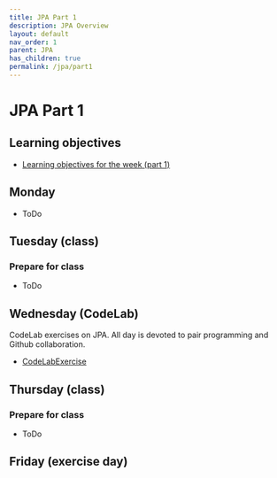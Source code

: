 ```yaml
---
title: JPA Part 1
description: JPA Overview
layout: default
nav_order: 1
parent: JPA
has_children: true
permalink: /jpa/part1
---
```



# JPA Part 1

## Learning objectives

- [Learning objectives for the week (part 1)](./learning-objectives-part1)

## Monday

- ToDo

## Tuesday (class)

### Prepare for class

- ToDo

## Wednesday (CodeLab)

CodeLab exercises on JPA. All day is devoted to pair programming and Github collaboration.

- [CodeLabExercise](#)

## Thursday (class)

### Prepare for class

- ToDo

## Friday (exercise day)


